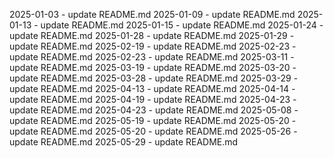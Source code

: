 2025-01-03 - update README.md
2025-01-09 - update README.md
2025-01-13 - update README.md
2025-01-15 - update README.md
2025-01-24 - update README.md
2025-01-28 - update README.md
2025-01-29 - update README.md
2025-02-19 - update README.md
2025-02-23 - update README.md
2025-02-23 - update README.md
2025-03-11 - update README.md
2025-03-19 - update README.md
2025-03-20 - update README.md
2025-03-28 - update README.md
2025-03-29 - update README.md
2025-04-13 - update README.md
2025-04-14 - update README.md
2025-04-19 - update README.md
2025-04-23 - update README.md
2025-04-23 - update README.md
2025-05-08 - update README.md
2025-05-19 - update README.md
2025-05-20 - update README.md
2025-05-20 - update README.md
2025-05-26 - update README.md
2025-05-29 - update README.md
